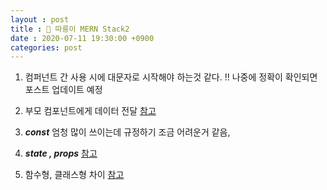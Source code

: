 ```yaml
---
layout : post
title : 🛴 따릉이 MERN Stack2
date : 2020-07-11 19:30:00 +0900
categories: post
---
```


1. 컴퍼넌트 간 사용 시에 대문자로 시작해야 하는것 같다. !! 나중에 정확이 확인되면 포스트 업데이트 예정

2. 부모 컴포넌트에게 데이터 전달 <a href="https://velopert.com/3634">참고</a>

3. ***const*** 엄청 많이 쓰이는데 규정하기 조금 어려운거 같음,

4. ***state , props*** <a href="https://velopert.com/3629">참고</a>

5. 함수형, 클래스형 차이 <a href="https://overreacted.io/ko/how-are-function-components-different-from-classes/">참고</a>

